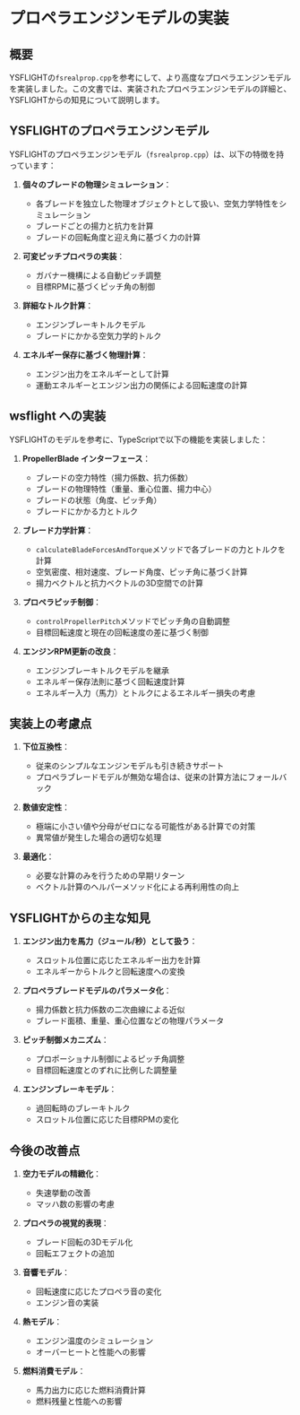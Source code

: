 # プロペラエンジンモデルの実装

## 概要

YSFLIGHTの`fsrealprop.cpp`を参考にして、より高度なプロペラエンジンモデルを実装しました。この文書では、実装されたプロペラエンジンモデルの詳細と、YSFLIGHTからの知見について説明します。

## YSFLIGHTのプロペラエンジンモデル

YSFLIGHTのプロペラエンジンモデル（`fsrealprop.cpp`）は、以下の特徴を持っています：

1. **個々のブレードの物理シミュレーション**：
   - 各ブレードを独立した物理オブジェクトとして扱い、空気力学特性をシミュレーション
   - ブレードごとの揚力と抗力を計算
   - ブレードの回転角度と迎え角に基づく力の計算

2. **可変ピッチプロペラの実装**：
   - ガバナー機構による自動ピッチ調整
   - 目標RPMに基づくピッチ角の制御

3. **詳細なトルク計算**：
   - エンジンブレーキトルクモデル
   - ブレードにかかる空気力学的トルク

4. **エネルギー保存に基づく物理計算**：
   - エンジン出力をエネルギーとして計算
   - 運動エネルギーとエンジン出力の関係による回転速度の計算

## wsflight への実装

YSFLIGHTのモデルを参考に、TypeScriptで以下の機能を実装しました：

1. **PropellerBlade インターフェース**：
   - ブレードの空力特性（揚力係数、抗力係数）
   - ブレードの物理特性（重量、重心位置、揚力中心）
   - ブレードの状態（角度、ピッチ角）
   - ブレードにかかる力とトルク

2. **ブレード力学計算**：
   - `calculateBladeForcesAndTorque`メソッドで各ブレードの力とトルクを計算
   - 空気密度、相対速度、ブレード角度、ピッチ角に基づく計算
   - 揚力ベクトルと抗力ベクトルの3D空間での計算

3. **プロペラピッチ制御**：
   - `controlPropellerPitch`メソッドでピッチ角の自動調整
   - 目標回転速度と現在の回転速度の差に基づく制御

4. **エンジンRPM更新の改良**：
   - エンジンブレーキトルクモデルを継承
   - エネルギー保存法則に基づく回転速度計算
   - エネルギー入力（馬力）とトルクによるエネルギー損失の考慮

## 実装上の考慮点

1. **下位互換性**：
   - 従来のシンプルなエンジンモデルも引き続きサポート
   - プロペラブレードモデルが無効な場合は、従来の計算方法にフォールバック

2. **数値安定性**：
   - 極端に小さい値や分母がゼロになる可能性がある計算での対策
   - 異常値が発生した場合の適切な処理

3. **最適化**：
   - 必要な計算のみを行うための早期リターン
   - ベクトル計算のヘルパーメソッド化による再利用性の向上

## YSFLIGHTからの主な知見

1. **エンジン出力を馬力（ジュール/秒）として扱う**：
   - スロットル位置に応じたエネルギー出力を計算
   - エネルギーからトルクと回転速度への変換

2. **プロペラブレードモデルのパラメータ化**：
   - 揚力係数と抗力係数の二次曲線による近似
   - ブレード面積、重量、重心位置などの物理パラメータ

3. **ピッチ制御メカニズム**：
   - プロポーショナル制御によるピッチ角調整
   - 目標回転速度とのずれに比例した調整量

4. **エンジンブレーキモデル**：
   - 過回転時のブレーキトルク
   - スロットル位置に応じた目標RPMの変化

## 今後の改善点

1. **空力モデルの精緻化**：
   - 失速挙動の改善
   - マッハ数の影響の考慮

2. **プロペラの視覚的表現**：
   - ブレード回転の3Dモデル化
   - 回転エフェクトの追加

3. **音響モデル**：
   - 回転速度に応じたプロペラ音の変化
   - エンジン音の実装

4. **熱モデル**：
   - エンジン温度のシミュレーション
   - オーバーヒートと性能への影響

5. **燃料消費モデル**：
   - 馬力出力に応じた燃料消費計算
   - 燃料残量と性能への影響